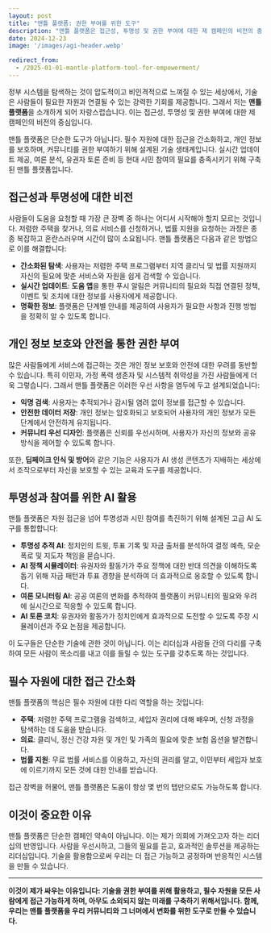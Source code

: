 ```yaml
---
layout: post
title: "맨틀 플랫폼: 권한 부여를 위한 도구"
description: "맨틀 플랫폼은 접근성, 투명성 및 권한 부여에 대한 제 캠페인의 비전의 중심입니다. 이 도구는 주택, 의료 및 법률 서비스와 같은 필수 자원에 대한 접근을 간소화하며, 개인 정보 보호와 안전을 우선시합니다."
date: 2024-12-23
image: '/images/agi-header.webp'

redirect_from:
  - /2025-01-01-mantle-platform-tool-for-empowerment/
---
```


정부 시스템을 탐색하는 것이 압도적이고 비인격적으로 느껴질 수 있는 세상에서, 기술은 사람들이 필요한 자원과 연결될 수 있는 강력한 기회를 제공합니다. 그래서 저는 **맨틀 플랫폼**을 소개하게 되어 자랑스럽습니다. 이는 접근성, 투명성 및 권한 부여에 대한 제 캠페인의 비전의 중심입니다.

맨틀 플랫폼은 단순한 도구가 아닙니다. 필수 자원에 대한 접근을 간소화하고, 개인 정보를 보호하며, 커뮤니티를 권한 부여하기 위해 설계된 기술 생태계입니다. 실시간 업데이트 제공, 여론 분석, 유권자 토론 준비 등 현대 시민 참여의 필요를 충족시키기 위해 구축된 맨틀 플랫폼입니다.

## 접근성과 투명성에 대한 비전

사람들이 도움을 요청할 때 가장 큰 장벽 중 하나는 어디서 시작해야 할지 모르는 것입니다. 저렴한 주택을 찾거나, 의료 서비스를 신청하거나, 법률 지원을 요청하는 과정은 종종 복잡하고 혼란스러우며 시간이 많이 소요됩니다. 맨틀 플랫폼은 다음과 같은 방법으로 이를 해결합니다:

- **간소화된 탐색**: 사용자는 저렴한 주택 프로그램부터 지역 클리닉 및 법률 지원까지 자신의 필요에 맞춘 서비스와 자원을 쉽게 검색할 수 있습니다.  
- **실시간 업데이트**: **도움 앱**을 통한 푸시 알림은 커뮤니티의 필요와 직접 연결된 정책, 이벤트 및 조치에 대한 정보를 사용자에게 제공합니다.  
- **명확한 정보**: 플랫폼은 단계별 안내를 제공하여 사용자가 필요한 사항과 진행 방법을 정확히 알 수 있도록 합니다.

## 개인 정보 보호와 안전을 통한 권한 부여

많은 사람들에게 서비스에 접근하는 것은 개인 정보 보호와 안전에 대한 우려를 동반할 수 있습니다. 특히 이민자, 가정 폭력 생존자 및 시스템적 취약성을 가진 사람들에게 더욱 그렇습니다. 그래서 맨틀 플랫폼은 이러한 우선 사항을 염두에 두고 설계되었습니다:

- **익명 검색**: 사용자는 추적되거나 감시될 염려 없이 정보를 접근할 수 있습니다.  
- **안전한 데이터 저장**: 개인 정보는 암호화되고 보호되어 사용자의 개인 정보가 모든 단계에서 안전하게 유지됩니다.  
- **커뮤니티 우선 디자인**: 플랫폼은 신뢰를 우선시하며, 사용자가 자신의 정보와 공유 방식을 제어할 수 있도록 합니다.  

또한, **딥페이크 인식 및 방어**와 같은 기능은 사용자가 AI 생성 콘텐츠가 지배하는 세상에서 조작으로부터 자신을 보호할 수 있는 교육과 도구를 제공합니다.

## 투명성과 참여를 위한 AI 활용

맨틀 플랫폼은 자원 접근을 넘어 투명성과 시민 참여를 촉진하기 위해 설계된 고급 AI 도구를 통합합니다:

- **투명성 추적 AI**: 정치인의 트윗, 투표 기록 및 자금 출처를 분석하여 결정 예측, 모순 폭로 및 지도자 책임을 묻습니다.  
- **AI 정책 시뮬레이터**: 유권자와 활동가가 주요 정책에 대한 반대 의견을 이해하도록 돕기 위해 자금 패턴과 투표 경향을 분석하여 더 효과적으로 옹호할 수 있도록 합니다.  
- **여론 모니터링 AI**: 공공 여론의 변화를 추적하여 플랫폼이 커뮤니티의 필요와 우려에 실시간으로 적응할 수 있도록 합니다.  
- **AI 토론 코치**: 유권자와 활동가가 정치인에게 효과적으로 도전할 수 있도록 주장 시뮬레이션과 주요 논점을 제공합니다.

이 도구들은 단순한 기술에 관한 것이 아닙니다. 이는 리더십과 사람들 간의 다리를 구축하여 모든 사람이 목소리를 내고 이를 들릴 수 있는 도구를 갖추도록 하는 것입니다.

## 필수 자원에 대한 접근 간소화

맨틀 플랫폼의 핵심은 필수 자원에 대한 다리 역할을 하는 것입니다:

- **주택**: 저렴한 주택 프로그램을 검색하고, 세입자 권리에 대해 배우며, 신청 과정을 탐색하는 데 도움을 받습니다.  
- **의료**: 클리닉, 정신 건강 자원 및 개인 및 가족의 필요에 맞춘 보험 옵션을 발견합니다.  
- **법률 지원**: 무료 법률 서비스를 이용하고, 자신의 권리를 알고, 이민부터 세입자 보호에 이르기까지 모든 것에 대한 안내를 받습니다.  

접근 장벽을 허물어, 맨틀 플랫폼은 도움이 항상 몇 번의 탭만으로도 가능하도록 합니다.

## 이것이 중요한 이유

맨틀 플랫폼은 단순한 캠페인 약속이 아닙니다. 이는 제가 의회에 가져오고자 하는 리더십의 반영입니다. 사람을 우선시하고, 그들의 필요를 듣고, 효과적인 솔루션을 제공하는 리더십입니다. 기술을 활용함으로써 우리는 더 접근 가능하고 공정하며 반응적인 시스템을 만들 수 있습니다.

---

**이것이 제가 싸우는 이유입니다: 기술을 권한 부여를 위해 활용하고, 필수 자원을 모든 사람에게 접근 가능하게 하며, 아무도 소외되지 않는 미래를 구축하기 위해서입니다. 함께, 우리는 맨틀 플랫폼을 우리 커뮤니티와 그 너머에서 변화를 위한 도구로 만들 수 있습니다.**